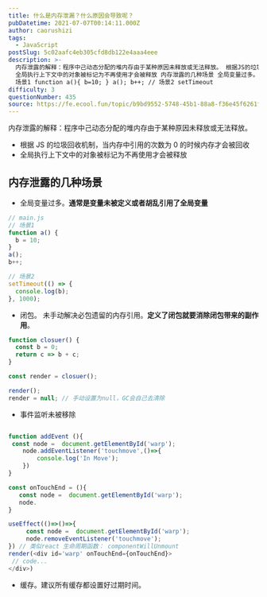 ```yaml
---
title: 什么是内存泄漏？什么原因会导致呢？
pubDatetime: 2021-07-07T00:14:11.000Z
author: caorushizi
tags:
  - JavaScript
postSlug: 5c02aafc4eb305cfd8db122e4aaa4eee
description: >-
  内存泄露的解释：程序中己动态分配的堆内存由于某种原因未释放或无法释放。 根据JS的垃圾回收机制，当内存中引用的次数为0的时候内存才会被回收
  全局执行上下文中的对象被标记为不再使用才会被释放 内存泄露的几种场景 全局变量过多。通常是变量未被定义或者胡乱引用了全局变量 // main.js //
  场景1 function a(){ b=10; } a(); b++; // 场景2 setTimeout
difficulty: 3
questionNumber: 435
source: https://fe.ecool.fun/topic/b9bd9552-5748-45b1-88a8-f36e45f6261f
---
```


内存泄露的解释：程序中己动态分配的堆内存由于某种原因未释放或无法释放。

- 根据 JS 的垃圾回收机制，当内存中引用的次数为 0 的时候内存才会被回收
- 全局执行上下文中的对象被标记为不再使用才会被释放

## 内存泄露的几种场景

- 全局变量过多。**通常是变量未被定义或者胡乱引用了全局变量**

```js
// main.js
// 场景1
function a() {
  b = 10;
}
a();
b++;

// 场景2
setTimeout(() => {
  console.log(b);
}, 1000);
```

- 闭包。 未手动解决必包遗留的内存引用。**定义了闭包就要消除闭包带来的副作用**。

```js
function closuer() {
  const b = 0;
  return c => b + c;
}

const render = closuer();

render();
render = null; // 手动设置为null，GC会自己去清除
```

- 事件监听未被移除

```js

function addEvent (){
 const node =  document.getElementById('warp');
    node.addEventListener('touchmove',()=>{
        console.log('In Move');
    })
}

const onTouchEnd = (){
   const node =  document.getElementById('warp');
   node.
}

useEffect(()=>()=>{
     const node =  document.getElementById('warp');
     node.removeEventListener('touchmove');
}) // 类似react 生命周期函数： componentWillUnmount
render(<div id='warp' onTouchEnd={onTouchEnd}>
 // code...
</div>)
```

- 缓存。建议所有缓存都设置好过期时间。
